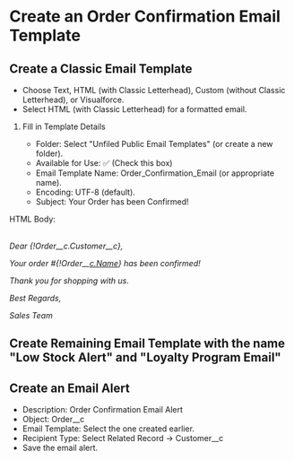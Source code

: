# Create an Order Confirmation Email Template
## Create a Classic Email Template


*   Choose Text, HTML (with Classic Letterhead), Custom (without Classic Letterhead), or Visualforce.
*   Select HTML (with Classic Letterhead) for a formatted email.

1.  Fill in Template Details

    *   Folder: Select "Unfiled Public Email Templates" (or create a new folder).
    *   Available for Use: ✅ (Check this box)
    *   Email Template Name: Order_Confirmation_Email (or appropriate name).
    *   Encoding: UTF-8 (default).
    *   Subject: Your Order has been Confirmed!


HTML Body:\
\
*<p>Dear {!Order__c.Customer__c},</p>*

*<p>Your order #{!Order__[c.Name](http://c.Name)} has been confirmed!</p>*

*<p>Thank you for shopping with us.</p>*

*<p>Best Regards,</p>*

*<p>Sales Team</p>*

## Create Remaining Email Template with the name "**Low Stock Alert**" and "**Loyalty Program Email**"


## Create an Email Alert

*   Description: Order Confirmation Email Alert
*   Object: Order__c
*   Email Template: Select the one created earlier.
*   Recipient Type: Select Related Record → Customer__c
*   Save the email alert.
